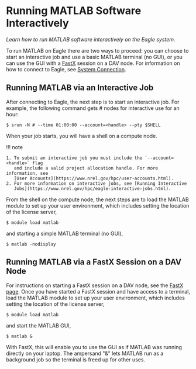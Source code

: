 # Running MATLAB Software Interactively

*Learn how to run MATLAB software interactively on the Eagle system.*

<!-- TODO: Update link for System Connection. -->

To run MATLAB on Eagle there are two ways to proceed: you can choose to start an
interactive job and use a basic MATLAB terminal (no GUI), or you can use the GUI
with a [FastX](../../../Development/Vizualization/FastX/fastx) session on a DAV
node.  For information on how to connect to Eagle, see [System
Connection](https://www.nrel.gov/hpc/system-connection.html).

## Running MATLAB via an Interactive Job

After connecting to Eagle, the next step is to start an interactive job. For
example, the following command gets # nodes for interactive use for an hour:

```
$ srun -N # --time 01:00:00 --account=<handle> --pty $SHELL
```

When your job starts, you will have a shell on a compute node.

<!-- TODO: Update the User Accounts and Interactive Jobs links below. -->

!!! note

    1. To submit an interactive job you must include the `--account=<handle>` flag
       and include a valid project allocation handle. For more information, see
       [User Accounts](https://www.nrel.gov/hpc/user-accounts.html).
    2. For more information on interactive jobs, see [Running Interactive
       Jobs](https://www.nrel.gov/hpc/eagle-interactive-jobs.html).

From the shell on the compute node, the next steps are to load the MATLAB module
to set up your user environment, which includes setting the location of the
license server,

```
$ module load matlab
```

and starting a simple MATLAB terminal (no GUI),

```
$ matlab -nodisplay
```

## Running MATLAB via a FastX Session on a DAV Node

For instructions on starting a FastX session on a DAV node, see the [FastX
page](../../../.../../Development/Vizualization/FastX/fastx). Once you have
started a FastX session and have access to a terminal, load the MATLAB module to
set up your user environment, which includes setting the location of the license
server,

```
$ module load matlab
```

and start the MATLAB GUI,

```
$ matlab &
```

With FastX, this will enable you to use the GUI as if MATLAB was running
directly on your laptop. The ampersand "&" lets MATLAB run as a background job
so the terminal is freed up for other uses.
